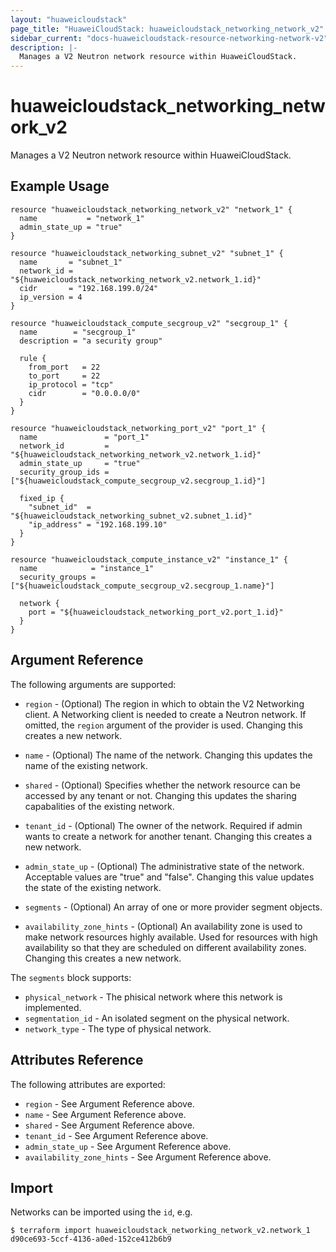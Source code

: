 ```yaml
---
layout: "huaweicloudstack"
page_title: "HuaweiCloudStack: huaweicloudstack_networking_network_v2"
sidebar_current: "docs-huaweicloudstack-resource-networking-network-v2"
description: |-
  Manages a V2 Neutron network resource within HuaweiCloudStack.
---
```


# huaweicloudstack\_networking\_network_v2

Manages a V2 Neutron network resource within HuaweiCloudStack.

## Example Usage

```hcl
resource "huaweicloudstack_networking_network_v2" "network_1" {
  name           = "network_1"
  admin_state_up = "true"
}

resource "huaweicloudstack_networking_subnet_v2" "subnet_1" {
  name       = "subnet_1"
  network_id = "${huaweicloudstack_networking_network_v2.network_1.id}"
  cidr       = "192.168.199.0/24"
  ip_version = 4
}

resource "huaweicloudstack_compute_secgroup_v2" "secgroup_1" {
  name        = "secgroup_1"
  description = "a security group"

  rule {
    from_port   = 22
    to_port     = 22
    ip_protocol = "tcp"
    cidr        = "0.0.0.0/0"
  }
}

resource "huaweicloudstack_networking_port_v2" "port_1" {
  name               = "port_1"
  network_id         = "${huaweicloudstack_networking_network_v2.network_1.id}"
  admin_state_up     = "true"
  security_group_ids = ["${huaweicloudstack_compute_secgroup_v2.secgroup_1.id}"]

  fixed_ip {
    "subnet_id"  = "${huaweicloudstack_networking_subnet_v2.subnet_1.id}"
    "ip_address" = "192.168.199.10"
  }
}

resource "huaweicloudstack_compute_instance_v2" "instance_1" {
  name            = "instance_1"
  security_groups = ["${huaweicloudstack_compute_secgroup_v2.secgroup_1.name}"]

  network {
    port = "${huaweicloudstack_networking_port_v2.port_1.id}"
  }
}
```

## Argument Reference

The following arguments are supported:

* `region` - (Optional) The region in which to obtain the V2 Networking client.
    A Networking client is needed to create a Neutron network. If omitted, the
    `region` argument of the provider is used. Changing this creates a new
    network.

* `name` - (Optional) The name of the network. Changing this updates the name of
    the existing network.

* `shared` - (Optional)  Specifies whether the network resource can be accessed
    by any tenant or not. Changing this updates the sharing capabalities of the
    existing network.

* `tenant_id` - (Optional) The owner of the network. Required if admin wants to
    create a network for another tenant. Changing this creates a new network.

* `admin_state_up` - (Optional) The administrative state of the network.
    Acceptable values are "true" and "false". Changing this value updates the
    state of the existing network.

* `segments` - (Optional) An array of one or more provider segment objects.

* `availability_zone_hints` -  (Optional) An availability zone is used to make
    network resources highly available. Used for resources with high availability
    so that they are scheduled on different availability zones. Changing this 
    creates a new network.

The `segments` block supports:

* `physical_network` - The phisical network where this network is implemented.
* `segmentation_id` - An isolated segment on the physical network.
* `network_type` - The type of physical network.

## Attributes Reference

The following attributes are exported:

* `region` - See Argument Reference above.
* `name` - See Argument Reference above.
* `shared` - See Argument Reference above.
* `tenant_id` - See Argument Reference above.
* `admin_state_up` - See Argument Reference above.
* `availability_zone_hints` - See Argument Reference above.

## Import

Networks can be imported using the `id`, e.g.

```
$ terraform import huaweicloudstack_networking_network_v2.network_1 d90ce693-5ccf-4136-a0ed-152ce412b6b9
```
